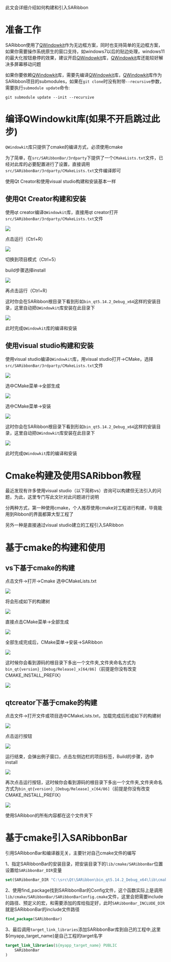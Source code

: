 此文会详细介绍如何构建和引入SARibbon

# 准备工作

SARibbon使用了[QWindowkit](https://github.com/stdware/qwindowkit)作为无边框方案，同时也支持简单的无边框方案，如果你需要操作系统原生的窗口支持，如windows7以后的贴边处理，windows11的最大化按钮悬停的效果，建议开启[QWindowkit](https://github.com/stdware/qwindowkit)库，[QWindowkit](https://github.com/stdware/qwindowkit)库还能较好解决多屏幕移动问题

如果你要依赖[QWindowkit](https://github.com/stdware/qwindowkit)库，需要先编译[QWindowkit](https://github.com/stdware/qwindowkit)库，[QWindowkit](https://github.com/stdware/qwindowkit)库作为SARibbon项目的submodules，如果在`git clone`时没有附带`--recursive`参数，需要执行`submodule update`命令:

```shell
git submodule update --init --recursive
```

# 编译QWindowkit库(如果不开启跳过此步)

`QWindowkit`库只提供了cmake的编译方式，必须使用cmake

为了简单，在`src/SARibbonBar/3rdparty`下提供了一个`CMakeLists.txt`文件，已经对此库的必要配置进行了设置，直接调用`src/SARibbonBar/3rdparty/CMakeLists.txt`文件编译即可

使用Qt Creator和使用visual studio构建和安装基本一样

## 使用Qt Creator构建和安装

使用qt creator编译`QWindowkit`库，直接用qt creator打开`src/SARibbonBar/3rdparty/CMakeLists.txt`文件

![](./pic/build-cmake-qwk-qtc-01.png)

点击运行（Ctrl+R）

![](./pic/build-cmake-qwk-qtc-02.png)

切换到项目模式（Ctrl+5）

build步骤选择install

![](./pic/build-cmake-qwk-qtc-03.png)

再点击运行（Ctrl+R）

这时你会在SARibbon根目录下看到形如`bin_qt5.14.2_Debug_x64`这样的安装目录，这里自动把`QWindowkit`库安装在此目录下

![](./pic/build-cmake-qwk-qtc-04.png)

此时完成`QWindowkit`库的编译和安装

## 使用visual studio构建和安装

使用visual studio编译`QWindowkit`库，用visual studio打开->CMake，选择`src/SARibbonBar/3rdparty/CMakeLists.txt`文件

![](./pic/build-cmake-vs-01.png)

选中CMake菜单->全部生成

![](./pic/build-cmake-vs-03.png)

选中CMake菜单->安装

![](./pic/build-cmake-vs-04.png)

这时你会在SARibbon根目录下看到形如`bin_qt5.14.2_Debug_x64`这样的安装目录，这里自动把`QWindowkit`库安装在此目录下

![](./pic/build-cmake-qwk-qtc-04.png)

此时完成`QWindowkit`库的编译和安装

# Cmake构建及使用SARibbon教程

最近发现有许多使用visual studio（以下简称vs）咨询可以构建但无法引入的问题，为此，这里专门写此文针对此问题进行说明

分两种方式，第一种使用cmake，个人推荐使用cmake对工程进行构建，毕竟能用到Ribbon的界面都算大型工程了

另外一种是直接通过visual studio建立的工程引入SARibbon

# 基于cmake的构建和使用

## vs下基于cmake的构建

点击文件->打开->Cmake 选中CMakeLists.txt

![](./pic/build-cmake-vs-01.png)

将会形成如下的构建树

![](./pic/build-cmake-vs-02.png)

直接点击CMake菜单->全部生成

![](./pic/build-cmake-vs-03.png)

全部生成完成后，CMake菜单->安装->SARibbon

![](./pic/build-cmake-vs-04.png)

这时候你会看到源码的根目录下多出一个文件夹,文件夹命名方式为`bin_qt{version}_[Debug/Release]_x[64/86]`（前提是你没有改变CMAKE_INSTALL_PREFIX）

![](./pic/build-cmake-install-dir.png)

## qtcreator下基于cmake的构建

点击文件->打开文件或项目选中CMakeLists.txt，加载完成后形成如下的构建树

![](./pic/build-cmake-qtc-01.png)

点击运行按钮

![](./pic/build-cmake-qtc-02.png)

运行结束，会弹出例子窗口，点击左侧边栏的项目标签，Build的步骤，选中install

![](./pic/build-cmake-qtc-03.png)

再次点击运行按钮，这时候你会看到源码的根目录下多出一个文件夹,文件夹命名方式为`bin_qt{version}_[Debug/Release]_x[64/86]`（前提是你没有改变CMAKE_INSTALL_PREFIX）

![](./pic/build-cmake-install-dir.png)

使用SARibbon的所有内容都在这个文件夹下

# 基于cmake引入SARibbonBar

引用SARibbonBar和编译器无关，主要针对自己cmake文件的编写

1、指定SARibbonBar的安装目录，把安装目录下的`lib/cmake/SARibbonBar`位置设置给`SARibbonBar_DIR`变量

```cmake
set(SARibbonBar_DIR "C:\src\Qt\SARibbon\bin_qt5.14.2_Debug_x64\lib\cmake\SARibbonBar")
```

2、使用find_package找到SARibbonBar的Config文件，这个函数实际上是调用`lib/cmake/SARibbonBar/SARibbonBarConfig.cmake`文件，这里会把需要include的路径、预定义的宏，和需要添加的库给指定好，此时`SARibbonBar_INCLUDE_DIR`就是SARibbonBar的include文件路径

```cmake
find_package(SARibbonBar)
```

3、最后调用`target_link_libraries`添加SARibbonBar库到自己的工程中,这里${myapp_target_name}是自己工程的target名字

```cmake
target_link_libraries(${myapp_target_name} PUBLIC
    SARibbonBar
)
```
